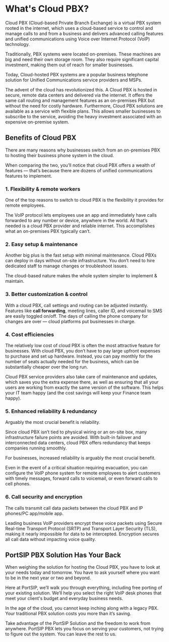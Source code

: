 # What's Cloud PBX?

Cloud PBX (Cloud-based Private Branch Exchange) is a virtual PBX system rooted in the internet, which uses a cloud-based service to control and manage calls to and from a business and delivers advanced calling features and unified communications using Voice over Internet Protocol (VoIP) technology.&#x20;

Traditionally, PBX systems were located on-premises. These machines are big and need their own storage room. They also require significant capital investment, making them out of reach for smaller businesses.

Today, Cloud-hosted PBX systems are a popular business telephone solution for Unified Communications service providers and MSPs.

The advent of the cloud has revolutionized this. A Cloud PBX is hosted in secure, remote data centers and delivered via the internet. It offers the same call routing and management features as an on-premises PBX but without the need for costly hardware. Furthermore, Cloud PBX solutions are available as a service with flexible plans. This allows smaller businesses to subscribe to the service, avoiding the heavy investment associated with an expensive on-premise system.

## Benefits of Cloud PBX <a href="#s4" id="s4"></a>

There are many reasons why businesses switch from an on-premises PBX to hosting their business phone system in the cloud.

When comparing the two, you’ll notice that cloud PBX offers a wealth of features — that’s because there are dozens of unified communications features to implement.

### 1. Flexibility & remote workers

One of the top reasons to switch to cloud PBX is the flexibility it provides for remote employees.

The VoIP protocol lets employees use an app and immediately have calls forwarded to any number or device, anywhere in the world. All that’s needed is a cloud PBX provider and reliable internet. This accomplishes what an on-premises PBX typically can’t.

### 2. Easy setup & maintenance

Another big plus is the fast setup with minimal maintenance. Cloud PBXs can deploy in days without on-site infrastructure. You don’t need to hire dedicated staff to manage changes or troubleshoot issues.

The cloud-based nature makes the whole system simpler to implement & maintain.

### 3. Better customization & control

With a cloud PBX, call settings and routing can be adjusted instantly. Features like **call forwarding**, meeting lines, caller ID, and voicemail to SMS are easily toggled on/off. The days of calling the phone company for changes are over — cloud platforms put businesses in charge.

### 4. Cost efficiencies&#x20;

The relatively low cost of cloud PBX is often the most attractive feature for businesses. With cloud PBX, you don’t have to pay large upfront expenses to purchase and set up hardware. Instead, you can pay monthly for the number of seats actually needed for the business, which can be substantially cheaper over the long run.

Cloud PBX service providers also take care of maintenance and updates, which saves you the extra expense there, as well as ensuring that all your users are working from exactly the same version of the software. This helps your IT team happy (and the cost savings will keep your Finance team happy).

### 5. Enhanced reliability & redundancy

Arguably the most crucial benefit is reliability.

Since cloud PBX isn’t tied to physical wiring or an on-site box, many infrastructure failure points are avoided. With built-in failover and interconnected data centers, cloud PBX offers redundancy that keeps companies running smoothly.

For businesses, increased reliability is arguably the most crucial benefit.

Even in the event of a critical situation requiring evacuation, you can configure the VoIP phone system for remote employees to alert customers with timely messages, forward calls to voicemail, or even forward calls to cell phones.

### 6. Call security and encryption

The calls transmit call data packets between the cloud PBX and IP phones/PC app/mobile app.

Leading business VoIP providers encrypt these voice packets using Secure Real-time Transport Protocol (SRTP) and Transport Layer Security (TLS), making it nearly impossible for data to be intercepted. Encryption secures all call data without impacting voice quality.

## PortSIP PBX Solution Has Your Back

When weighing the solution for hosting the Cloud PBX, you have to look at your needs today and tomorrow. You have to ask yourself where you want to be in the next year or two and beyond.

Here at PortSIP, we’ll walk you through everything, including free porting of your existing solution. We’ll help you select the right VoIP desk phones that meet your client's budget and everyday business needs.

In the age of the cloud, you cannot keep inching along with a legacy PBX. Your traditional PBX solution costs you more than it’s saving.

Take advantage of the PortSIP Solution and the freedom to work from anywhere. PortSIP PBX lets you focus on serving your customers, not trying to figure out the system. You can leave the rest to us.

